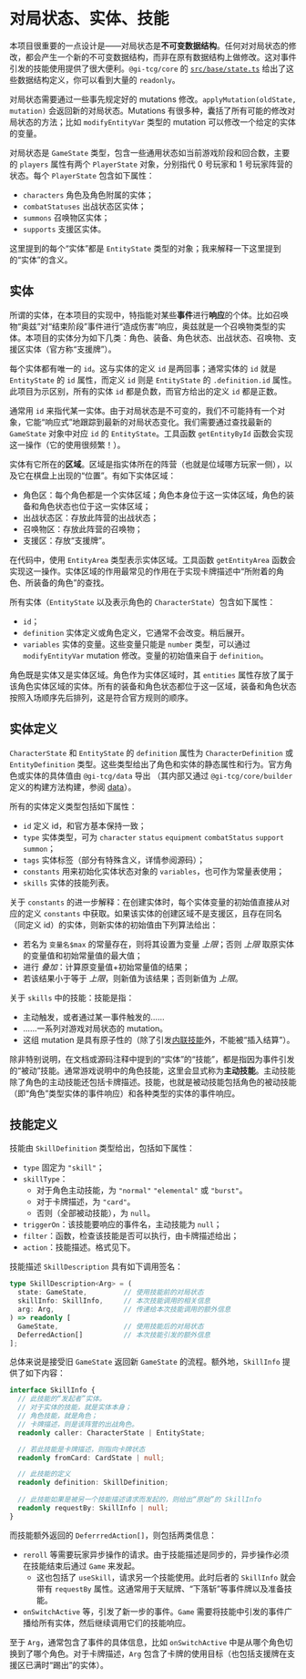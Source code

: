 # 对局状态、实体、技能

本项目很重要的一点设计是——对局状态是**不可变数据结构**。任何对对局状态的修改，都会产生一个新的不可变数据结构，而非在原有数据结构上做修改。这对事件引发的技能使用提供了很大便利。`@gi-tcg/core` 的 [`src/base/state.ts`](/packages/core/src/base/state.ts) 给出了这些数据结构定义，你可以看到大量的 `readonly`。

对局状态需要通过一些事先规定好的 mutations 修改。`applyMutation(oldState, mutation)` 会返回新的对局状态。Mutations 有很多种，囊括了所有可能的修改对局状态的方法；比如 `modifyEntityVar` 类型的 mutation 可以修改一个给定的实体的变量。

对局状态是 `GameState` 类型，包含一些通用状态如当前游戏阶段和回合数，主要的 `players` 属性有两个 `PlayerState` 对象，分别指代 0 号玩家和 1 号玩家阵营的状态。每个 `PlayerState` 包含如下属性：
- `characters` 角色及角色附属的实体；
- `combatStatuses` 出战状态区实体；
- `summons` 召唤物区实体；
- `supports` 支援区实体。

这里提到的每个“实体”都是 `EntityState` 类型的对象；我来解释一下这里提到的“实体”的含义。

## 实体

所谓的实体，在本项目的实现中，特指能对某些**事件**进行**响应**的个体。比如召唤物“奥兹”对“结束阶段”事件进行“造成伤害”响应，奥兹就是一个召唤物类型的实体。本项目的实体分为如下几类：角色、装备、角色状态、出战状态、召唤物、支援区实体（官方称“支援牌”）。

每个实体都有唯一的 `id`。这与实体的定义 `id` 是两回事；通常实体的 `id` 就是 `EntityState` 的 `id` 属性，而定义 `id` 则是 `EntityState` 的 `.definition.id` 属性。此项目为示区别，所有的实体 `id` 都是负数，而官方给出的定义 `id` 都是正数。

通常用 `id` 来指代某一实体。由于对局状态是不可变的，我们不可能持有一个对象，它能“响应式”地跟踪到最新的对局状态变化。我们需要通过查找最新的 `GameState` 对象中对应 `id` 的 `EntityState`。工具函数 `getEntityById` 函数会实现这一操作（它的使用很频繁！）。

实体有它所在的**区域**。区域是指实体所在的阵营（也就是位域哪方玩家一侧），以及它在棋盘上出现的“位置”。有如下实体区域：
- 角色区：每个角色都是一个实体区域；角色本身位于这一实体区域，角色的装备和角色状态也位于这一实体区域；
- 出战状态区：存放此阵营的出战状态；
- 召唤物区：存放此阵营的召唤物；
- 支援区：存放“支援牌”。

在代码中，使用 `EntityArea` 类型表示实体区域。工具函数 `getEntityArea` 函数会实现这一操作。实体区域的作用最常见的作用在于实现卡牌描述中“所附着的角色、所装备的角色”的查找。

所有实体（`EntityState` 以及表示角色的 `CharacterState`）包含如下属性：

- `id`；
- `definition` 实体定义或角色定义，它通常不会改变。稍后展开。
- `variables` 实体的变量。这些变量只能是 `number` 类型，可以通过 `modifyEntityVar` mutation 修改。变量的初始值来自于 `definition`。

角色既是实体又是实体区域。角色作为实体区域时，其 `entities` 属性存放了属于该角色实体区域的实体。所有的装备和角色状态都位于这一区域，装备和角色状态按照入场顺序先后排列，这是符合官方规则的顺序。

## 实体定义

`CharacterState` 和 `EntityState` 的 `definition` 属性为 `CharacterDefinition` 或 `EntityDefinition` 类型。这些类型给出了角色和实体的静态属性和行为。官方角色或实体的具体值由 `@gi-tcg/data` 导出 （其内部又通过 `@gi-tcg/core/builder` 定义的构建方法构建，参阅 [data](./data/README.md)）。

所有的实体定义类型包括如下属性：
- `id` 定义 id，和官方基本保持一致；
- `type` 实体类型，可为 `character` `status` `equipment` `combatStatus` `support` `summon`；
- `tags` 实体标签（部分有特殊含义，详情参阅源码）；
- `constants` 用来初始化实体状态对象的 `variables`，也可作为常量表使用；
- `skills` 实体的技能列表。

关于 `constants` 的进一步解释：在创建实体时，每个实体变量的初始值直接从对应的定义 `constants` 中获取。如果该实体的创建区域不是支援区，且存在同名（同定义 id）的实体，则新实体的初始值由下列算法给出：
- 若名为 `变量名$max` 的常量存在，则将其设置为变量 *上限*；否则 *上限* 取原实体的变量值和初始常量值的最大值；
- 进行 *叠加*：计算原变量值+初始常量值的结果；
- 若该结果小于等于 *上限*，则新值为该结果；否则新值为 *上限*。

关于 `skills` 中的技能：技能是指：
- 主动触发，或者通过某一事件触发的……
- ……一系列对游戏对局状态的 mutation。
- 这组 mutation 是具有原子性的（除了引发[内联技能](./data/events.md#内联技能)外，不能被“插入结算”）。

除非特别说明，在文档或源码注释中提到的“实体”的“技能”，都是指因为事件引发的“被动”技能。通常游戏说明中的角色技能，这里会显式称为**主动技能**。主动技能除了角色的主动技能还包括卡牌描述。技能，也就是被动技能包括角色的被动技能（即“角色”类型实体的事件响应）和各种类型的实体的事件响应。

## 技能定义

技能由 `SkillDefinition` 类型给出，包括如下属性：
- `type` 固定为 `"skill"`；
- `skillType`：
  - 对于角色主动技能，为 `"normal"` `"elemental"` 或 `"burst"`。
  - 对于卡牌描述，为 `"card"`。
  - 否则（全部被动技能），为 `null`。
- `triggerOn`：该技能要响应的事件名，主动技能为 `null`；
- `filter`：函数，检查该技能是否可以执行，由卡牌描述给出；
- `action`：技能描述。格式见下。

技能描述 `SkillDescription` 具有如下调用签名：

```ts
type SkillDescription<Arg> = (
  state: GameState,         // 使用技能前的对局状态
  skillInfo: SkillInfo,     // 本次技能调用的相关信息
  arg: Arg,                 // 传递给本次技能调用的额外信息
) => readonly [
  GameState,                // 使用技能后的对局状态
  DeferredAction[]          // 本次技能引发的额外信息
];
```

总体来说是接受旧 `GameState` 返回新 `GameState` 的流程。额外地，`SkillInfo` 提供了如下内容：

```ts
interface SkillInfo {
  // 此技能的“发起者”实体。
  // 对于实体的技能，就是实体本身；
  // 角色技能，就是角色；
  // 卡牌描述，则是该阵营的出战角色。
  readonly caller: CharacterState | EntityState;

  // 若此技能是卡牌描述，则指向卡牌状态
  readonly fromCard: CardState | null;

  // 此技能的定义
  readonly definition: SkillDefinition;
 
  // 此技能如果是被另一个技能描述请求而发起的，则给出“原始”的 SkillInfo
  readonly requestBy: SkillInfo | null;
}
```

而技能额外返回的 `DeferrredAction[]`，则包括两类信息：
- `reroll` 等需要玩家异步操作的请求。由于技能描述是同步的，异步操作必须在技能结束后通过 `Game` 来发起。
  - 这也包括了 `useSkill`，请求另一个技能使用。此时后者的 `SkillInfo` 就会带有 `requestBy` 属性。这通常用于天赋牌、“下落斩”等事件牌以及准备技能。
- `onSwitchActive` 等，引发了新一步的事件。`Game` 需要将技能中引发的事件广播给所有实体，然后继续调用它们的技能响应。

至于 `Arg`，通常包含了事件的具体信息，比如 `onSwitchActive` 中是从哪个角色切换到了哪个角色。对于卡牌描述，`Arg` 包含了卡牌的使用目标（也包括支援牌在支援区已满时“踢出”的实体）。

